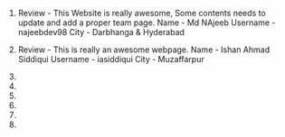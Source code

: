 1.  Review - This Website is really awesome, Some contents needs to update and add a proper team page.
    Name - Md NAjeeb
    Username - najeebdev98
    City - Darbhanga & Hyderabad
    
2.  Review - This is really an awesome webpage.
    Name - Ishan Ahmad Siddiqui
    Username - iasiddiqui
    City - Muzaffarpur
3.  
4. 
5.  
6.  
7.  
8.  
